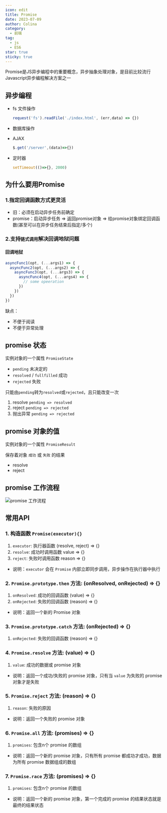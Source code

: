 ```yaml
---
icon: edit
title: Promise
date: 2023-07-09
author: Colina
category:
  - 前端
tag: 
  - js
  - ES6
star: true
sticky: true
---
```


Promise是JS异步编程中的重要概念，异步抽象处理对象，是目前比较流行Javascript异步编程解决方案之一

<!-- more -->

## 异步编程

* fs 文件操作

  ``` js
  request('fs').readFile('./index.html', (err,data) => {})
  ```

* 数据库操作
* AJAX

  ``` js
  $.get('/server',(data)=>{})
  ```

* 定时器

  ``` js
  setTimeout(()=>{}, 2000)
  ```

## 为什么要用Promise

### 1.指定回调函数方式更灵活

* 旧：必须在启动异步任务前确定
* promise：启动异步任务 => 返回promise对象 => 给promise对象绑定回调函数(甚至可以在异步任务结束后指定/多个)

### 2.支持`链式调用`解决回调地狱问题

#### 回调地狱

```js
asyncFunc1(opt, (...args1) => {
  asyncFunc2(opt, (...args2) => {
    asyncFunc3(opt, (...args3) => {
      asyncFunc4(opt, (...args4) => {
        // some opeeration
      })
    })
  })
})
```

缺点：

* 不便于阅读
* 不便于异常处理

## promise 状态

实例对象的一个属性 `PromiseState`

* `pending` 未决定的
* `resolved` / `fullfilled` 成功
* `rejected` 失败

只能由`pending`转为`resolved`或`rejected`，且只能改变一次

1. resolve `pending => resolved`
2. reject `pending => rejected`
3. 抛出异常 `pending => rejected`

## promise 对象的值

实例对象的一个属性 `PromiseResult`

保存着对象 `成功` 或 `失败` 的结果

* resolve
* reject

## promise 工作流程

![promise 工作流程](https://colinaa.blob.core.windows.net/img/promise工作流程.png)

## 常用API

### 1. 构造函数 `Promise(executor){}`

1. `executor`: 执行器函数  (resolve, reject) => {}
2. `resolve`: 成功时调用函数  value => {}
3. `reject`: 失败时调用函数  reason => {}

* 说明：`executor` 会在 `Promise` 内部立即同步调用，异步操作在执行器中执行

### 2. `Promise.prototype.then` 方法: (onResolved, onRejected) => {}

1. `onResolved`: 成功的回调函数 (value) => {}
2. `onRejected`: 失败的回调函数 (reason) => {}

* 说明：返回一个新的 Promise 对象

### 3. `Promise.prototype.catch` 方法: (onRejected) => {}

1. `onRejected`: 失败的回调函数 (reason) => {}

### 4. `Promise.resolve` 方法: (value) => {}

1. `value`: 成功的数据或 promise 对象

* 说明：返回一个成功/失败的 promise 对象，只有当 `value` 为失败的 promise 对象才是失败

### 5. `Promise.reject` 方法: (reason) => {}

1. `reason`: 失败的原因

* 说明：返回一个失败的 promise 对象

### 6. `Promise.all` 方法: (promises) => {}

1. `promises`: 包含n个 promise 的数组

* 说明：返回一个新的 promise 对象，只有所有 promise 都成功才成功，数据为所有 promise 数据组成的数组

### 7. `Promise.race` 方法: (promises) => {}

1. `promises`: 包含n个 promise 的数组

* 说明：返回一个新的 promise 对象，第一个完成的 promise 的结果状态就是最终的结果状态

